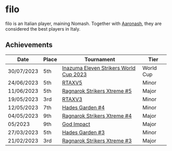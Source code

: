 # filo

filo is an Italian player, maining Nomash. Together with [Aaronash](aaronash.md),
they are considered the best players in Italy.

## Achievements

|Date|Place|Tournament|Tier|
|-|-|-|-|
| 30/07/2023 | 5th | [Inazuma Eleven Strikers World Cup 2023](../../tournaments/worldcup23.md) | World Cup |
| 24/06/2023 | 5th | [RTAXV5](../../tournaments/rtaxv/rtaxv5.md) | Minor |
| 11/06/2023 | 5th | [Ragnarok Strikers Xtreme #5](../../tournaments/ragna/ragnax5.md) | Major |
| 19/05/2023 | 3rd | [RTAXV3](../../tournaments/rtaxv/rtaxv3.md) | Minor |
| 12/05/2023 | 7th | [Hades Garden #4](../../tournaments/hg/hg4.md) | Minor |
| 04/05/2023 | 9th | [Ragnarok Strikers Xtreme #4](../../tournaments/ragna/ragnax4.md) | Major |
| 05/2023 | 9th | [God Impact](../../tournaments/misc/godimpact.md) | Major |
| 27/03/2023 | 5th | [Hades Garden #3](../../tournaments/hg/hg3.md) | Minor |
| 21/02/2023 | 3rd | [Ragnarok Strikers Xtreme #3](../../tournaments/ragna/ragnax3.md) | Major |

